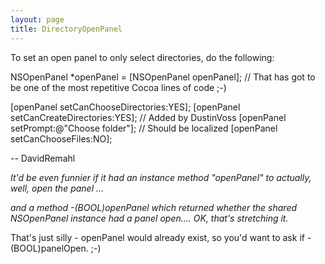 ```yaml
---
layout: page
title: DirectoryOpenPanel
---
```


To set an open panel to only select directories, do the following:

    
NSOpenPanel *openPanel = [NSOpenPanel openPanel];
// That has got to be one of the most repetitive Cocoa lines of code ;-)

[openPanel setCanChooseDirectories:YES];
[openPanel setCanCreateDirectories:YES]; // Added by DustinVoss
[openPanel setPrompt:@"Choose folder"]; // Should be localized
[openPanel setCanChooseFiles:NO];


-- DavidRemahl

  *It'd be even funnier if it had an instance method "openPanel" to actually, well, open the panel ...*

*and a method     -(BOOL)openPanel which returned whether the shared NSOpenPanel instance had a panel open.... OK, that's stretching it.*

That's just silly - openPanel would already exist, so you'd want to ask if -(BOOL)panelOpen. ;-)


